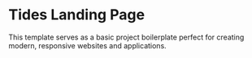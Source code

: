 # Tides Landing Page

This template serves as a basic project boilerplate perfect for creating modern, responsive websites and applications.
